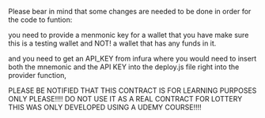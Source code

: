 Please bear in mind that some changes are needed to be done in order for the code to funtion:

you need to provide a menmonic key for a wallet that you have make sure this is a testing wallet and NOT! a wallet that has any funds in it.

and you need to get an API_KEY from infura where you would need to insert both the mnemonic and the API KEY into the deploy.js file right into the provider function,

PLEASE BE NOTIFIED THAT THIS CONTRACT IS FOR LEARNING PURPOSES ONLY PLEASE!!!! 
DO NOT USE IT AS A REAL CONTRACT FOR LOTTERY THIS WAS ONLY DEVELOPED USING A UDEMY COURSE!!!!
